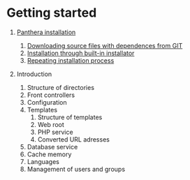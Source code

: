 Getting started
=================

1. [Panthera installation](https://github.com/Panthera-Framework/panthera-docs/blob/master/src/english/panthera-installation/index.md)
    1. [Downloading source files with dependences from GIT](https://github.com/Panthera-Framework/panthera-docs/blob/master/src/english/panthera-installation/index.md#downloading-source-files-with-dependences-from-git)
    2. [Installation through built-in installator](https://github.com/Panthera-Framework/panthera-docs/blob/master/src/english/panthera-installation/index.md#installation-through-built-in-installator)
    3. [Repeating installation process](https://github.com/Panthera-Framework/panthera-docs/blob/master/src/english/panthera-installation/index.md#repeating-installation-process)

2. Introduction
    1. Structure of directories
    2. Front controllers
    3. Configuration
    4. Templates
        1. Structure of templates
        2. Web root
        3. PHP service
        4. Converted URL adresses
    5. Database service
    6. Cache memory
    7. Languages
    8. Management of users and groups
